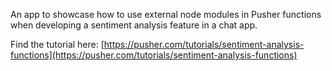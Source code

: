 An app to showcase how to use external node modules in Pusher functions when developing a sentiment analysis feature in a chat app.

Find the tutorial here: [https://pusher.com/tutorials/sentiment-analysis-functions](https://pusher.com/tutorials/sentiment-analysis-functions)
